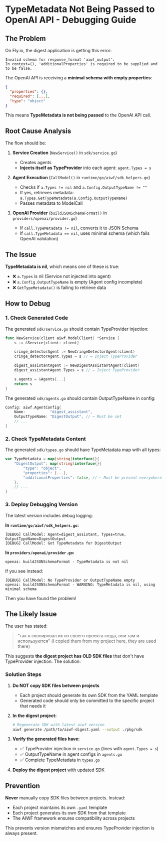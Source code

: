 # TypeMetadata Not Being Passed to OpenAI API - Debugging Guide

## The Problem

On Fly.io, the digest application is getting this error:
```
Invalid schema for response_format 'aiwf_output':
In context=(), 'additionalProperties' is required to be supplied and to be false.
```

The OpenAI API is receiving a **minimal schema with empty properties**:
```json
{
  "properties": {},
  "required": [...],
  "type": "object"
}
```

This means **TypeMetadata is not being passed** to the OpenAI API call.

## Root Cause Analysis

The flow should be:

1. **Service Creation** (`NewService()` in `sdk/service.go`)
   - Creates agents
   - **Injects itself as TypeProvider** into each agent: `agent.Types = s`

2. **Agent Execution** (`CallModel()` in `runtime/go/aiwf/sdk_helpers.go`)
   - Checks if `a.Types != nil` and `a.Config.OutputTypeName != ""`
   - If yes, retrieves metadata: `a.Types.GetTypeMetadata(a.Config.OutputTypeName)`
   - Passes metadata to ModelCall

3. **OpenAI Provider** (`buildJSONSchemaFormat()` in `providers/openai/provider.go`)
   - If `call.TypeMetadata != nil`, converts it to JSON Schema
   - If `call.TypeMetadata == nil`, uses minimal schema (which fails OpenAI validation)

## The Issue

**TypeMetadata is nil**, which means one of these is true:
- ❌ `a.Types` is nil (Service not injected into agent)
- ❌ `a.Config.OutputTypeName` is empty (Agent config incomplete)
- ❌ `GetTypeMetadata()` is failing to retrieve data

## How to Debug

### 1. Check Generated Code

The generated `sdk/service.go` should contain TypeProvider injection:
```go
func NewService(client aiwf.ModelClient) *Service {
    s := &Service{client: client}

    cringe_detectorAgent := NewCringeDetectorAgent(client)
    cringe_detectorAgent.Types = s // ← Inject TypeProvider

    digest_assistantAgent := NewDigestAssistantAgent(client)
    digest_assistantAgent.Types = s // ← Inject TypeProvider

    s.agents = &Agents{...}
    return s
}
```

The generated `sdk/agents.go` should contain OutputTypeName in config:
```go
Config: aiwf.AgentConfig{
    Name:           "digest_assistant",
    OutputTypeName: "DigestOutput", // ← Must be set
    // ...
}
```

### 2. Check TypeMetadata Content

The generated `sdk/types.go` should have TypeMetadata map with all types:
```go
var TypeMetadata = map[string]interface{}{
    "DigestOutput": map[string]interface{}{
        "type": "object",
        "properties": {...},
        "additionalProperties": false, // ← Must be present everywhere
    },
    // ...
}
```

### 3. Deploy Debugging Version

The latest version includes debug logging:

**In `runtime/go/aiwf/sdk_helpers.go`:**
```
[DEBUG] CallModel: Agent=digest_assistant, Types=true, OutputTypeName=DigestOutput
[DEBUG] CallModel: Got TypeMetadata for DigestOutput
```

**In `providers/openai/provider.go`:**
```
openai: buildJSONSchemaFormat - TypeMetadata is not nil
```

If you see instead:
```
[DEBUG] CallModel: No TypeProvider or OutputTypeName empty
openai: buildJSONSchemaFormat - WARNING: TypeMetadata is nil, using minimal schema
```

Then you have found the problem!

## The Likely Issue

The user has stated:
> "так я скопировал их из своего проекта сюда, они там и используются"
> (I copied them from my project here, they are used there)

This suggests **the digest project has OLD SDK files** that don't have TypeProvider injection. The solution:

### Solution Steps

1. **Do NOT copy SDK files between projects**
   - Each project should generate its own SDK from the YAML template
   - Generated code should only be committed to the specific project that needs it

2. **In the digest project:**
   ```bash
   # Regenerate SDK with latest aiwf version
   aiwf generate /path/to/aiwf-digest.yaml --output ./pkg/sdk
   ```

3. **Verify the generated files have:**
   - ✅ TypeProvider injection in `service.go` (lines with `agent.Types = s`)
   - ✅ OutputTypeName in agent configs in `agents.go`
   - ✅ Complete TypeMetadata in `types.go`

4. **Deploy the digest project** with updated SDK

## Prevention

**Never** manually copy SDK files between projects. Instead:
- Each project maintains its own `.yaml` template
- Each project generates its own SDK from that template
- The AIWF framework ensures compatibility across projects

This prevents version mismatches and ensures TypeProvider injection is always present.
